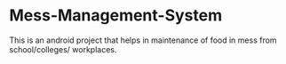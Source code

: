 # Mess-Management-System
This is an android project that helps in maintenance of food in mess from school/colleges/ workplaces.
